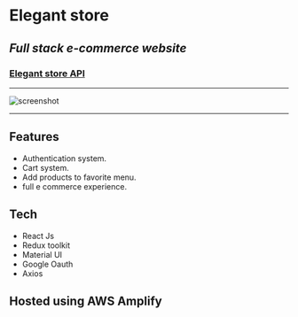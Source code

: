 # Elegant store

## _Full stack e-commerce website_

### [Elegant store API](https://github.com/Mtanash/Elegant-store-api)

<hr />
<img src="/images/screen.png" alt="screenshot" />
<hr />

## Features

- Authentication system.
- Cart system.
- Add products to favorite menu.
- full e commerce experience.

## Tech

- React Js
- Redux toolkit
- Material UI
- Google Oauth
- Axios

## Hosted using AWS Amplify
